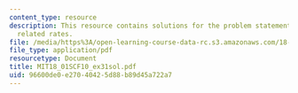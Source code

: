 ```yaml
---
content_type: resource
description: This resource contains solutions for the problem statements related to
  related rates.
file: /media/https%3A/open-learning-course-data-rc.s3.amazonaws.com/18-01sc-single-variable-calculus-fall-2010/96600de0e27040425d88b89d45a722a7_MIT18_01SCF10_ex31sol.pdf
file_type: application/pdf
resourcetype: Document
title: MIT18_01SCF10_ex31sol.pdf
uid: 96600de0-e270-4042-5d88-b89d45a722a7
---
```

